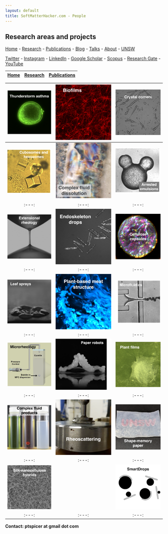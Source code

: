 ```yaml
---
layout: default
title: SoftMatterHacker.com - People
---
```


## Research areas and projects

 [Home](index.md) - [Research](research.md) - [Publications](publications.md) - [Blog](blog.md) - [Talks](talks.md) - [About](people.md) - [UNSW](https://research.unsw.edu.au/people/associate-professor-patrick-spicer)
 
 [Twitter](http://twitter.com/SoftMatterHackr/) -  [Instagram](http://instagram.com/softmatterhacker/) -  [LinkedIn](http://www.linkedin.com/pub/pat-spicer/2/41a/8b3) -  [Google Scholar](http://scholar.google.com/citations?hl=en&user=PyAxphYAAAAJ&view_op=list_works&pagesize=100) - 
 [Scopus](http://www.scopus.com/authid/detail.url?origin=resultslist&authorId=56210450800) -  [Research Gate](http://www.researchgate.net/profile/Patrick_Spicer/) - [YouTube](https://www.youtube.com/user/ptspicer)

| [Home](index.md)| [Research](research.md) | [Publications](publications.md) |
| :---:   | :---: | :---: |



| ![Image](/projects/asthma.png) | ![Image](/projects/biofilms.png)   | ![Image](/projects/comets.png)    |
| :---:   | :---: | :---: |
| ![Image](/projects/cubosomes.png) | ![Image](/projects/dissolution.png)   | ![Image](/projects/emulsionarrest.png)    |
| :---:   | :---: | :---: |
| ![Image](/projects/extension.png) | ![Image](/projects/endoskeleton.png)   | ![Image](/projects/jellyfish.png)    |
| :---:   | :---: | :---: |
| ![Image](/projects/leafsprays.png) | ![Image](/projects/meat.png)   | ![Image](/projects/microfluidics.png)    |
| :---:   | :---: | :---: |
| ![Image](/projects/microrheo.png) | ![Image](/projects/paperbots.png)   | ![Image](/projects/plantplasters.png)    |
| :---:   | :---: | :---: |
| ![Image](/projects/product.png) | ![Image](/projects/rheoscatter.png)   | ![Image](/projects/shapemem.png)    |
| :---:   | :---: | :---: |
| ![Image](/projects/silkcellulose.png) |  | ![Image](/projects/smartdrops.png)    |
| :---:   | :---: | :---: |


**Contact: ptspicer at gmail dot com**